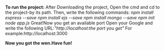 **To run the project:**
After Downloading the project,
Open the cmd and cd to the project-by its path.
Then, write the following commands:
*npm install express --save*
*npm install ejs --save*
*npm install mongo --save*
*npm init*
*node app.js*
Great!Now you get an available port
Open your Google and write the following URL:*"http://localhost:*the port you get*"* 
For example:http://localhost:3000

**Now you got the wen.Have fun!**



 
